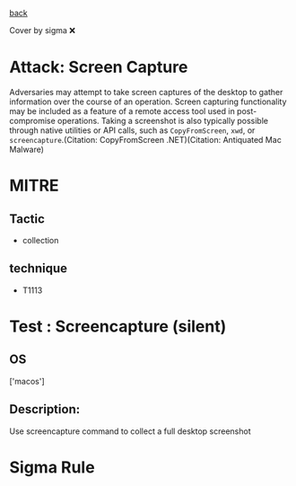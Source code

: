 [back](../index.md)

Cover by sigma :x: 

# Attack: Screen Capture

 Adversaries may attempt to take screen captures of the desktop to gather information over the course of an operation. Screen capturing functionality may be included as a feature of a remote access tool used in post-compromise operations. Taking a screenshot is also typically possible through native utilities or API calls, such as <code>CopyFromScreen</code>, <code>xwd</code>, or <code>screencapture</code>.(Citation: CopyFromScreen .NET)(Citation: Antiquated Mac Malware)


# MITRE
## Tactic
  - collection

## technique
  - T1113

# Test : Screencapture (silent)

## OS

 ['macos']

## Description:

 Use screencapture command to collect a full desktop screenshot


# Sigma Rule
